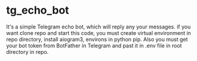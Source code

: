 # tg_echo_bot
It's a simple Telegram echo bot, which will reply any your messages.
if you want clone repo and start this code, you must create virtual environment in repo directory, install aiogram3, environs in python pip.
Also you must get your bot token from BotFather in Telegram and past it in .env file in root directory in repo.

